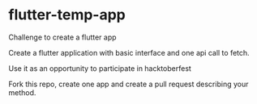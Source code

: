 # flutter-temp-app
Challenge to create a flutter app

Create a flutter application with basic interface and one api call to fetch. 

Use it as an opportunity to participate in hacktoberfest

Fork this repo, create one app and create a pull request describing your method.
